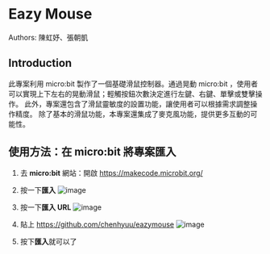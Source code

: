 # Eazy Mouse
Authors: 陳虹妤、張朝凱

## Introduction
此專案利用 micro:bit
製作了一個基礎滑鼠控制器。通過晃動 micro:bit ，使用者可以實現上下左右的晃動滑鼠；輕觸按鈕次數決定進行左鍵、右鍵、單擊或雙擊操作。
此外，專案還包含了滑鼠靈敏度的設置功能，讓使用者可以根據需求調整操作精度。
除了基本的滑鼠功能，本專案還集成了麥克風功能，提供更多互動的可能性。

## 使用方法：在 micro:bit 將專案匯入
1. 去 **micro:bit** 網站：開啟 https://makecode.microbit.org/

2. 按一下**匯入**
![image](https://github.com/user-attachments/assets/c397cdcb-12aa-4c57-8da2-e351fce8a99a)

3. 按一下**匯入 URL**
![image](https://github.com/user-attachments/assets/8d2a8c3b-9d0b-4618-8f1b-555bc263ef2a)

4. 貼上 https://github.com/chenhyuu/eazymouse 
![image](https://github.com/user-attachments/assets/e59c604e-65dc-4e6b-bd07-dd7481d9e96e)

5. 按下**匯入**就可以了

